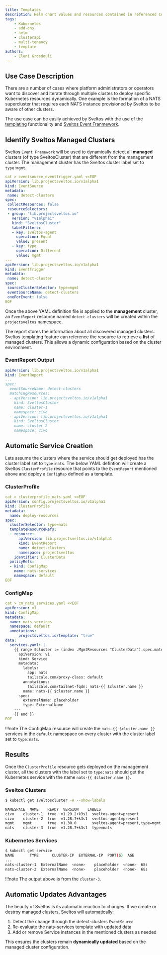 ```yaml
---
title: Templates
description: Helm chart values and resources contained in referenced ConfigMaps/Secrets can be defined as template. 
tags:
    - Kubernetes
    - add-ons
    - helm
    - clusterapi
    - multi-tenancy
    - template
authors:
    - Eleni Grosdouli
---
```


## Use Case Description

There are a number of cases where platform administrators or operators want to discover and iterate through multiple clustes to deploy specific Kubernetes resources dynamically. One example is the formation of a NATS supercluster that requires each NATS instance provisioned by Sveltos to be aware of other clusters.

The use case can be easily achieved by Sveltos with the use of the [templating](../template/template.md) functionality and [Sveltos Event Franmework](../events/addon_event_deployment.md).

## Identify Sveltos Managed Clusters

Sveltos `Event Framework` will be used to dynamically detect all **managed** clusters (of type SveltosCluster) that are different from the management cluster. The management cluster has the Sveltos cluster label set to `type:mgmt`.

```yaml
cat > eventsource_eventtrigger.yaml <<EOF
apiVersion: lib.projectsveltos.io/v1alpha1
kind: EventSource
metadata:
 name: detect-clusters
spec:
 collectResources: false
 resourceSelectors:
 - group: "lib.projectsveltos.io"
   version: "v1alpha1"
   kind: "SveltosCluster"
   labelFilters:
   - key: sveltos-agent
     operation: Equal
     value: present
   - key: type
     operation: Different
     value: mgmt
---
apiVersion: lib.projectsveltos.io/v1alpha1
kind: EventTrigger
metadata:
 name: detect-cluster
spec:
 sourceClusterSelector: type=mgmt
 eventSourceName: detect-clusters
 oneForEvent: false
EOF
```

Once the above YAML definition file is applied to the **management** cluster, an `EventReport` resource named `detect-clusters` will be created within the `projectsveltos` namespace.

The report stores the information about all discovered managed clusters. Sveltos templating feature can reference the resource to retrieve a **list** of managed clusters. This allows a dynamic configuration based on the cluster environment.

### EventReport Output

```yaml
apiVersion: lib.projectsveltos.io/v1alpha1
kind: EventReport
...
spec:
  eventSourceName: detect-clusters
  matchingResources:
  - apiVersion: lib.projectsveltos.io/v1alpha1
    kind: SveltosCluster
    name: cluster-1
    namespace: civo
  - apiVersion: lib.projectsveltos.io/v1alpha1
    kind: SveltosCluster
    name: cluster-2
    namespace: civo
```

## Automatic Service Creation

Lets assume the clusters where the service should get deployed has the cluster label set to `type:nats`. The below YAML defintion will create a Sveltos `ClusterProfile` resource that points to the `EventReport` mentioned above and deploy a `ConfigMap` defined as a template.

### ClusterProfile

```yaml
cat > clusterprofile_nats.yaml <<EOF
apiVersion: config.projectsveltos.io/v1alpha1
kind: ClusterProfile
metadata:
  name: deploy-resources
spec:
  clusterSelector: type=nats
  templateResourceRefs:
  - resource:
      apiVersion: lib.projectsveltos.io/v1alpha1
      kind: EventReport
      name: detect-clusters
      namespace: projectsveltos
    identifier: ClusterData
  policyRefs:
  - kind: ConfigMap
    name: nats-services
    namespace: default
EOF
```

### ConfigMap

```yaml
cat > cm_nats_services.yaml <<EOF
apiVersion: v1
kind: ConfigMap
metadata:
  name: nats-services
  namespace: default
  annotations:
      projectsveltos.io/template: "true"
data:
  services.yaml: |
    {{ range $cluster := (index .MgmtResources "ClusterData").spec.matchingResources }}
      apiVersion: v1
      kind: Service
      metadata:
        labels:
          app: nats
          tailscale.com/proxy-class: default
        annotations:
          tailscale.com/tailnet-fqdn: nats-{{ $cluster.name }}
        name: nats-{{ $cluster.name }}
      spec:
        externalName: placeholder
        type: ExternalName
    ---
    {{ end }}
EOF
```

!!!note
    The ConfigMap resource will create the `nats-{{ $cluster.name }}` services in the `default` namespace on every cluster with the cluster label set to `type:nats`.

## Results

Once the `ClusterProfile` resource gets deployed on the management cluster, all the clusters with the label set to `type:nats` should get the Kubernetes service with the name `nats-{{ $cluster.name }}`.

### Sveltos Clusters

```bash
$ kubectl get sveltoscluster -A --show-labels

NAMESPACE  NAME    READY  VERSION    LABELS
civo    cluster-1  true  v1.29.2+k3s1  sveltos-agent=present
civo    cluster-2  true  v1.28.7+k3s1  sveltos-agent=present
mgmt    mgmt       true  v1.30.0       sveltos-agent=present,type=mgmt
nats    cluster-3  true  v1.28.7+k3s1  type=nats
```

### Kubernetes Services

```bash
$ kubectl get service
NAME       TYPE      CLUSTER-IP  EXTERNAL-IP  PORT(S)  AGE
...
nats-cluster-1  ExternalName  <none>    placeholder  <none>  68s
nats-cluster-2  ExternalName  <none>    placeholder  <none>  68s
```

!!!note
    The output above is from the `cluster-3`.

## Automatic Updates Advantages
The beauty of Sveltos is its automatic reaction to changes. If we create or destroy managed clusters, Sveltos will automatically:

1. Detect the change through the detect-clusters `EventSource`
2. Re-evaluate the nats-services template with updated data
3. Add or remove Service instances in the mentioned clusters as needed

This ensures the clusters remain **dynamically updated** based on the managed cluster configuration.
